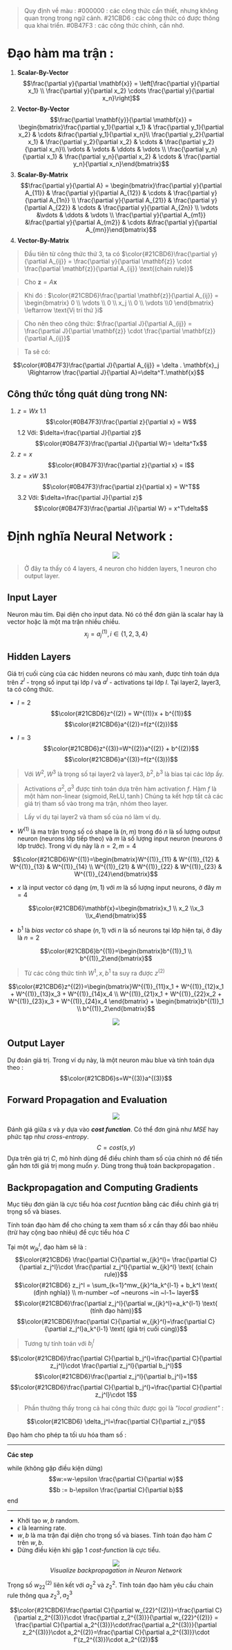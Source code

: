 <script type="text/javascript"  src="http://cdn.mathjax.org/mathjax/latest/MathJax.js?config=TeX-AMS-MML_HTMLorMML">  
</script>

> Quy định về màu : 
> #000000 : các công thức cần thiết, nhưng không quan trọng trong ngữ cảnh.
> #21CBD6 : các công thức có được thông qua khai triển.
> #0B47F3 : các công thức chính, cần nhớ.
# Đạo hàm ma trận :
1. **Scalar-By-Vector**
$$\frac{\partial y}{\partial \mathbf{x}} = \left[\frac{\partial y}{\partial x_1} \\ \frac{\partial y}{\partial x_2} \cdots \frac{\partial y}{\partial x_n}\right]$$
2. **Vector-By-Vector**
$$\frac{\partial \mathbf{y}}{\partial \mathbf{x}} = \begin{bmatrix}\frac{\partial y_1}{\partial x_1} & \frac{\partial y_1}{\partial x_2} & \cdots &\frac{\partial y_1}{\partial x_n}\\ \frac{\partial y_2}{\partial x_1} & \frac{\partial y_2}{\partial x_2} & \cdots & \frac{\partial y_2}{\partial x_n}\\ \vdots & \vdots & \ddots & \vdots \\  \frac{\partial y_n}{\partial x_1} & \frac{\partial y_n}{\partial x_2} & \cdots & \frac{\partial y_n}{\partial x_n}\end{bmatrix}$$
3. **Scalar-By-Matrix** 
$$\frac{\partial y}{\partial A} = \begin{bmatrix}\frac{\partial y}{\partial A_{11}} & \frac{\partial y}{\partial A_{12}} & \cdots & \frac{\partial y}{\partial A_{1n}} \\ \frac{\partial y}{\partial A_{21}} & \frac{\partial y}{\partial A_{22}} & \cdots & \frac{\partial y}{\partial A_{2n}} \\ \vdots &\vdots & \ddots & \vdots \\ \frac{\partial y}{\partial A_{m1}} &\frac{\partial y}{\partial A_{m2}} & \cdots &\frac{\partial y}{\partial A_{mn}}\end{bmatrix}$$
4. **Vector-By-Matrix**
> Đầu tiên từ công thức thứ 3, ta có $\color{#21CBD6}\frac{\partial y}{\partial A_{ij}} = \frac{\partial y}{\partial \mathbf{z}} \cdot \frac{\partial \mathbf{z}}{\partial A_{ij}} \text{(chain rule)}$

> Cho $\mathbf{z} = A\mathbf{x}$

>  Khi đó : $\color{#21CBD6}\frac{\partial \mathbf{z}}{\partial A_{ij}} = \begin{bmatrix} 0 \\ \vdots \\ 0 \\ x_j \\ 0 \\ \vdots \\0 \end{bmatrix} \leftarrow \text{Vị trí thứ }i$

> Cho nên theo công thức: $\frac{\partial J}{\partial A_{ij}} = \frac{\partial J}{\partial \mathbf{z}} \cdot \frac{\partial \mathbf{z}}{\partial A_{ij}}$

> Ta sẽ có: 
> 
$$\color{#0B47F3}\frac{\partial J}{\partial A_{ij}} = \delta . \mathbf{x}_j \Rightarrow \frac{\partial J}{\partial A}=\delta^T.\mathbf{x}$$

## Công thức tổng quát dùng trong NN:
1. $z=Wx$
	1.1 
	$$\color{#0B47F3}\frac{\partial z}{\partial x} = W$$
	1.2 Với:  $\delta=\frac{\partial J}{\partial z}$ 
	$$\color{#0B47F3}\frac{\partial J}{\partial W}= \delta^Tx$$
2. $z=x$
$$\color{#0B47F3}\frac{\partial z}{\partial x} = I$$
3. $z=xW$
	3.1
	$$\color{#0B47F3}\frac{\partial z}{\partial x} = W^T$$
	3.2 Với: $\delta=\frac{\partial J}{\partial z}$ 
	$$\color{#0B47F3}\frac{\partial J}{\partial W} = x^T\delta$$
# Định nghĩa Neural Network : 
<center><img src="https://miro.medium.com/max/1400/1*sSIeU-WhsuHCQlOA00IBXg.jpeg" /></center>

> Ở đây ta thấy có 4 layers, 4 neuron cho hidden layers, 1 neuron cho output layer.

## Input Layer
Neuron màu tím. Đại diện cho input data. Nó có thể đơn giản là scalar hay là vector hoặc là một ma trận nhiều chiều.
$$x_j = a_j^{(1)}, i \in \{1,2,3,4\}$$
## Hidden Layers
Giá trị cuối cùng của các hidden neurons có màu xanh, được tính toán dựa trên $z^l$ - trọng số input tại lớp $l$ và $a^l$ - activations tại lớp $l$. Tại layer2, layer3, ta có công thức.
- $l=2$
$$\color{#21CBD6}z^{(2)} = W^{(1)}x + b^{(1)}$$
$$\color{#21CBD6}a^{(2)}=f(z^{(2)})$$

- $l=3$ 
$$\color{#21CBD6}z^{(3)}=W^{(2)}a^{(2)} + b^{(2)}$$
$$\color{#21CBD6}a^{(3)}=f(z^{(3)})$$
> Với $W^2,W^3$ là trọng số tại layer2 và layer3, $b^2,b^3$ là bias tại các lớp ấy.

> Activations $a^2,a^3$ được tính toán dựa trên hàm activation $f$. Hàm $f$ là một hàm non-linear ($\text{sigmoid},\text{ReLU},\tanh$)
> Chúng ta kết hợp tất cả các giá trị tham số vào trong ma trận, nhóm theo layer.

>  Lấy ví dụ tại layer2 và tham số của nó làm ví dụ. 

-  $W^{(1)}$ là ma trận trọng số có shape là $(n,m)$  trong đó $n$ là số lượng output neuron (neurons lớp tiếp theo) và $m$ là số lượng input neuron (neurons ở lớp trước). Trong ví dụ này là $n=2,m=4$

$$\color{#21CBD6}W^{(1)}=\begin{bmatrix}W^{(1)}_{11} & W^{(1)}_{12} & W^{(1)}_{13} & W^{(1)}_{14} \\ W^{(1)}_{21} & W^{(1)}_{22} & W^{(1)}_{23} & W^{(1)}_{24}\end{bmatrix}$$

- $x$ là input vector có dạng $(m,1)$ với $m$ là số lượng input neurons, ở đây $m=4$

$$\color{#21CBD6}\mathbf{x}=\begin{bmatrix}x_1 \\ x_2 \\x_3 \\x_4\end{bmatrix}$$
- $b^1$ là *bias vector* có shape $(n,1)$ với $n$ là số neurons tại lớp hiện tại, ở đây là $n=2$

$$\color{#21CBD6}b^{(1)}=\begin{bmatrix}b^{(1)}_1 \\ b^{(1)}_2\end{bmatrix}$$

> Từ các công thức tính $W^1,x,b^1$ ta suy ra được $z^{(2)}$

$$\color{#21CBD6}z^{(2)}=\begin{bmatrix}W^{(1)}_{11}x_1 + W^{(1)}_{12}x_1 + W^{(1)}_{13}x_3 + W^{(1)}_{14}x_4 \\ W^{(1)}_{21}x_1 + W^{(1)}_{22}x_2 + W^{(1)}_{23}x_3 + W^{(1)}_{24}x_4 \end{bmatrix} + \begin{bmatrix}b^{(1)}_1 \\ b^{(1)}_2\end{bmatrix}$$

<center><img src="https://miro.medium.com/max/1400/1*02zF6C6PYzGBbiah4-5fTQ.jpeg"></center>

## Output Layer
Dự đoán giá trị. Trong ví dụ này, là một neuron màu blue và tính toán dựa theo :
$$\color{#21CBD6}s=W^{(3)}a^{(3)}$$
## Forward Propagation and Evaluation 

<center><img src="https://miro.medium.com/max/1400/1*51X_xj8p-jO8-plMfsyajg.png"></center>

Đánh giá giữa $s$ và $y$ dựa vào ***cost function***. Có thể đơn ginả như *MSE* hay phức tạp như *cross-entropy*.
$$C = cost(s,y)$$
Dựa trên giá trị $C$, mô hình dùng để điều chỉnh tham số của chính nó để tiến gần hơn tới giá trị mong muốn $y$. Dùng trong thuậ toán backpropagation .
## Backpropagation and Computing Gradients
Mục tiêu đơn giản là cực tiểu hóa *cost fucntion* bằng các điều chỉnh giá trị trọng số và biases. 

Tính toán đạo hàm để cho chúng ta xem tham số $x$ cần thay đổi bao nhiêu (trừ hay cộng bao nhiêu) để cực tiểu hóa $C$

Tại một $w_{jk}^l$, đạo hàm sẽ là :
$$\color{#21CBD6} \frac{\partial C}{\partial w_{jk}^l}= \frac{\partial C}{\partial z_j^l}\cdot \frac{\partial z_j^l}{\partial w_{jk}^l} \text{ (chain rule)}$$
$$\color{#21CBD6} z_j^l = \sum_{k=1}^mw_{jk}^la_k^{l-1} + b_k^l \text{ (định nghĩa)} \\ m-number ~of ~neurons ~in ~l-1~ layer$$
$$\color{#21CBD6}\frac{\partial z_j^l}{\partial w_{jk}^l}=a_k^{l-1} \text{ (tính đạo hàm)}$$
$$\color{#21CBD6}\frac{\partial C}{\partial w_{jk}^l}=\frac{\partial C}{\partial z_j^l}a_k^{l-1} \text{ (giá trị cuối cùng)}$$

> Tương tự tính toán với $b_j^l$

$$\color{#21CBD6}\frac{\partial C}{\partial b_j^l}=\frac{\partial C}{\partial z_j^l}\cdot \frac{\partial z_j^l}{\partial b_j^l}$$
$$\color{#21CBD6}\frac{\partial z_j^l}{\partial b_j^l}=1$$
$$\color{#21CBD6}\frac{\partial C}{\partial b_j^l}=\frac{\partial C}{\partial z_j^l}\cdot 1$$

> Phần thường thấy trong cả hai công thức được gọi là *"local gradient"* :

$$\color{#21CBD6} \delta_j^l=\frac{\partial C}{\partial z_j^l}$$

Đạo hàm cho phép ta tối ưu hóa tham số :

---
**Các step**

while (không gặp điều kiện dừng)
	$$w:=w-\epsilon \frac{\partial C}{\partial w}$$
	$$b := b-\epsilon \frac{\partial C}{\partial b}$$
end

---
- Khởi tạo $w,b$ random.
- $\epsilon$ là learning rate. 
- $w,b$ là ma trận đại diện cho trọng số và biases. Tính toán đạo hàm $C$ trên $w,b$.
- Dừng điều kiện khi gặp 1 *cost-function* là cực tiểu.

<center><img src="https://miro.medium.com/max/1400/1*CxdjKFrE-Vww0KmI-3Z5sA.png"><br><i>Visualize backpropagation in Neuron Network</i></center>

Trọng số $w_{22}^{(2)}$ liên kết với $a_2^2$ và $z_2^2$. Tính toán đạo hàm yêu cầu chain rule thông qua $z_2^3, a_2^3$

$$\color{#21CBD6}\frac{\partial C}{\partial w_{22}^{(2)}}=\frac{\partial C}{\partial z_2^{(3)}}\cdot \frac{\partial z_2^{(3)}}{\partial w_{22}^{(2)}} = \frac{\partial C}{\partial a_2^{(3)}}\cdot\frac{\partial a_2^{(3)}}{\partial z_2^{(3)}}\cdot a_2^{(2)}=\frac{\partial C}{\partial a_2^{(3)}}\cdot f'(z_2^{(3)})\cdot a_2^{(2)}$$
<!--stackedit_data:
eyJoaXN0b3J5IjpbNTQ4MTc5OTQ4LC0xODQ3OTgzOTAzLDM0Mz
gwODQ0NSwzNjkxNDc1ODIsLTE5Njg5MTM2NDYsLTk0MzUwMzU5
Nl19
-->